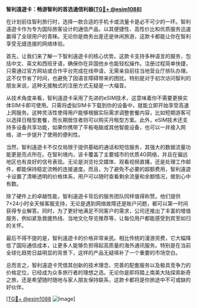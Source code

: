 **智利遠遊卡：畅游智利的首选通信利器[[TG💪+ @esim1088](https://t.me/s/esim1088)]**

在计划前往智利旅行时，选择一款合适的手机卡或流量卡是必不可少的一环。智利遠遊卡作为专为国际旅客设计的通信产品，以其便捷性、高性价比和优质服务迅速赢得了全球用户的青睐。无论你是商务出差还是休闲旅游，这款卡都能让你在智利享受无缝连接的网络体验。

首先，让我们来了解一下智利遠遊卡的核心优势。这款卡支持多种语言的服务，包括中文、英文和西班牙语，确保你在异国他乡也能轻松操作。注册过程简单快捷，只需通过官方网站或合作平台完成在线申请，无需亲自前往当地营业厅排队办理。这不仅节省了时间，也避免了因语言障碍带来的困扰。特别是对于初次访问智利的朋友来说，这种无接触式的注册方式无疑是一大福音。

从技术角度来看，智利遠遊卡采用了先进的eSIM技术，这意味着你不需要更换实体SIM卡即可使用。只需将虚拟SIM卡下载到你的设备中，就能立即开始享受高速上网服务。这种灵活性使得用户能够根据实际需求调整套餐内容，比如短期游客可以选择日租型套餐，而长期居住者则可以购买月租型方案。此外，eSIM技术还支持多设备共享功能，如果你携带了平板电脑或其他智能设备，也可以一并接入网络，进一步提升了使用的便利性。

当然，智利遠遊卡不仅仅局限于提供基础的通话和短信服务，其强大的数据流量功能更是亮点所在。在智利境内，该卡覆盖了主要城市的优质4G网络，并且在偏远地区也有良好的信号表现。无论是浏览社交媒体、观看视频直播，还是处理工作邮件，都能保持稳定流畅的连接速度。而且，为了避免不必要的超额费用，智利遠遊卡设置了清晰透明的价格体系，用户可以随时查看剩余流量和余额情况，做到心中有数。

除了硬件上的卓越性能，智利遠遊卡背后的服务团队同样值得称赞。他们提供7×24小时全天候客服支持，无论是遇到网络故障还是账户问题，都可以第一时间获得专业解答。同时，为了更好地满足不同客户的需求，公司还推出了丰富的增值服务，例如紧急救援热线、当地文化导览推荐等，让每位用户都能感受到宾至如归的关怀。

最后不得不提的是，智利遠遊卡的价格非常亲民。相比传统的漫游资费，它大幅降低了国际通信成本，让更多人能够负担得起高质量的海外通讯服务。特别是在当前全球化趋势日益明显的背景下，这样的产品无疑填补了一个重要的市场空白。

总而言之，智利遠遊卡凭借其创新的技术理念、完善的配套服务以及极具竞争力的价格定位，已经成为众多旅行者的理想之选。无论你是即将踏上南美大陆探索新奇之旅，还是希望随时随地与家人朋友保持联系，这款卡都将是你旅途中不可或缺的好伙伴。

[[TG💪+ @esim1088](https://t.me/s/esim1088) ![Image](https://i.postimg.cc/4NQfJmqS/Snipaste-2025-05-13-00-14-12.png)]